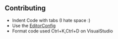 ## Contributing
- Indent Code with tabs (I hate space :)
- Use the [EditorConfig](http://editorconfig.org/)
- Format code used Ctrl+K,Ctrl+D on VisualStudio